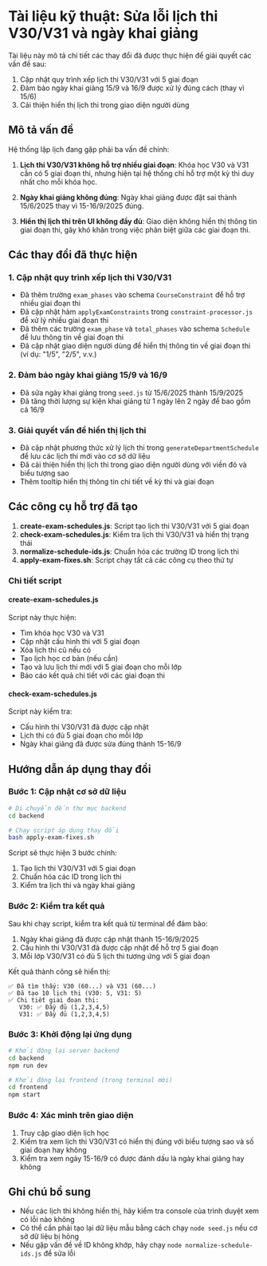 # Tài liệu kỹ thuật: Sửa lỗi lịch thi V30/V31 và ngày khai giảng

Tài liệu này mô tả chi tiết các thay đổi đã được thực hiện để giải quyết các vấn đề sau:

1. Cập nhật quy trình xếp lịch thi V30/V31 với 5 giai đoạn
2. Đảm bảo ngày khai giảng 15/9 và 16/9 được xử lý đúng cách (thay vì 15/6)
3. Cải thiện hiển thị lịch thi trong giao diện người dùng

## Mô tả vấn đề

Hệ thống lập lịch đang gặp phải ba vấn đề chính:

1. **Lịch thi V30/V31 không hỗ trợ nhiều giai đoạn**: Khóa học V30 và V31 cần có 5 giai đoạn thi, nhưng hiện tại hệ thống chỉ hỗ trợ một kỳ thi duy nhất cho mỗi khóa học.

2. **Ngày khai giảng không đúng**: Ngày khai giảng được đặt sai thành 15/6/2025 thay vì 15-16/9/2025 đúng.

3. **Hiển thị lịch thi trên UI không đầy đủ**: Giao diện không hiển thị thông tin giai đoạn thi, gây khó khăn trong việc phân biệt giữa các giai đoạn thi.

## Các thay đổi đã thực hiện

### 1. Cập nhật quy trình xếp lịch thi V30/V31

-   Đã thêm trường `exam_phases` vào schema `CourseConstraint` để hỗ trợ nhiều giai đoạn thi
-   Đã cập nhật hàm `applyExamConstraints` trong `constraint-processor.js` để xử lý nhiều giai đoạn thi
-   Đã thêm các trường `exam_phase` và `total_phases` vào schema `Schedule` để lưu thông tin về giai đoạn thi
-   Đã cập nhật giao diện người dùng để hiển thị thông tin về giai đoạn thi (ví dụ: "1/5", "2/5", v.v.)

### 2. Đảm bảo ngày khai giảng 15/9 và 16/9

-   Đã sửa ngày khai giảng trong `seed.js` từ 15/6/2025 thành 15/9/2025
-   Đã tăng thời lượng sự kiện khai giảng từ 1 ngày lên 2 ngày để bao gồm cả 16/9

### 3. Giải quyết vấn đề hiển thị lịch thi

-   Đã cập nhật phương thức xử lý lịch thi trong `generateDepartmentSchedule` để lưu các lịch thi mới vào cơ sở dữ liệu
-   Đã cải thiện hiển thị lịch thi trong giao diện người dùng với viền đỏ và biểu tượng sao
-   Thêm tooltip hiển thị thông tin chi tiết về kỳ thi và giai đoạn

## Các công cụ hỗ trợ đã tạo

1. **create-exam-schedules.js**: Script tạo lịch thi V30/V31 với 5 giai đoạn
2. **check-exam-schedules.js**: Kiểm tra lịch thi V30/V31 và hiển thị trạng thái
3. **normalize-schedule-ids.js**: Chuẩn hóa các trường ID trong lịch thi
4. **apply-exam-fixes.sh**: Script chạy tất cả các công cụ theo thứ tự

### Chi tiết script

#### create-exam-schedules.js

Script này thực hiện:

-   Tìm khóa học V30 và V31
-   Cập nhật cấu hình thi với 5 giai đoạn
-   Xóa lịch thi cũ nếu có
-   Tạo lịch học cơ bản (nếu cần)
-   Tạo và lưu lịch thi mới với 5 giai đoạn cho mỗi lớp
-   Báo cáo kết quả chi tiết với các giai đoạn thi

#### check-exam-schedules.js

Script này kiểm tra:

-   Cấu hình thi V30/V31 đã được cập nhật
-   Lịch thi có đủ 5 giai đoạn cho mỗi lớp
-   Ngày khai giảng đã được sửa đúng thành 15-16/9

## Hướng dẫn áp dụng thay đổi

### Bước 1: Cập nhật cơ sở dữ liệu

```bash
# Di chuyển đến thư mục backend
cd backend

# Chạy script áp dụng thay đổi
bash apply-exam-fixes.sh
```

Script sẽ thực hiện 3 bước chính:

1. Tạo lịch thi V30/V31 với 5 giai đoạn
2. Chuẩn hóa các ID trong lịch thi
3. Kiểm tra lịch thi và ngày khai giảng

### Bước 2: Kiểm tra kết quả

Sau khi chạy script, kiểm tra kết quả từ terminal để đảm bảo:

1. Ngày khai giảng đã được cập nhật thành 15-16/9/2025
2. Cấu hình thi V30/V31 đã được cập nhật để hỗ trợ 5 giai đoạn
3. Mỗi lớp V30/V31 có đủ 5 lịch thi tương ứng với 5 giai đoạn

Kết quả thành công sẽ hiển thị:

```
✅ Đã tìm thấy: V30 (60...) và V31 (60...)
✅ Đã tạo 10 lịch thi (V30: 5, V31: 5)
✅ Chi tiết giai đoạn thi:
   V30: ✅ Đầy đủ (1,2,3,4,5)
   V31: ✅ Đầy đủ (1,2,3,4,5)
```

### Bước 3: Khởi động lại ứng dụng

```bash
# Khởi động lại server backend
cd backend
npm run dev

# Khởi động lại frontend (trong terminal mới)
cd frontend
npm start
```

### Bước 4: Xác minh trên giao diện

1. Truy cập giao diện lịch học
2. Kiểm tra xem lịch thi V30/V31 có hiển thị đúng với biểu tượng sao và số giai đoạn hay không
3. Kiểm tra xem ngày 15-16/9 có được đánh dấu là ngày khai giảng hay không

## Ghi chú bổ sung

-   Nếu các lịch thi không hiển thị, hãy kiểm tra console của trình duyệt xem có lỗi nào không
-   Có thể cần phải tạo lại dữ liệu mẫu bằng cách chạy `node seed.js` nếu cơ sở dữ liệu bị hỏng
-   Nếu gặp vấn đề về ID không khớp, hãy chạy `node normalize-schedule-ids.js` để sửa lỗi

